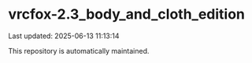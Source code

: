 # vrcfox-2.3_body_and_cloth_edition

Last updated: 2025-06-13 11:13:14

This repository is automatically maintained.
